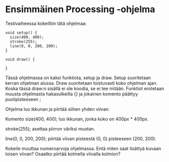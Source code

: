 # Ensimmäinen Processing -ohjelma

Testivaiheessa kokeiltiin tätä ohjelmaa:

```processing
void setup() {
  size(400, 400);
  stroke(255);
  line(0, 0, 200, 200);
}
      
void draw() {

}
```

Tässä ohjelmassa on kaksi funktiota, setup ja draw. Setup suoritetaan kerran ohjelman alussa. Draw suoritetaan toistuvasti koko ohjelman ajan. Koska tässä draw:n sisällä ei ole koodia, se ei tee mitään. Funktiot erotetaan muusta ohjelmasta hakasulkeilla {} ja jokainen komento päättyy puolipisteeseen ;

Ohjelma luo ikkunan ja piirtää siihen yhden viivan:

Komento size(400, 400); luo ikkunan, jonka koko on 400px * 400px.

stroke(255); asettaa piirron väriksi mustan.

line(0, 0, 200, 200); piirtää viivan pisteestä (0, 0) pisteeseen (200, 200).


Kokeile muuttaa numeroarvoja ohjelmassa. Entä miten saat lisättyä kuvaan toisen viivan? Osaatko piirtää kolmella viivalla kolmion?
